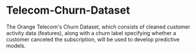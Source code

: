# Telecom-Churn-Dataset
The Orange Telecom's Churn Dataset, which consists of cleaned customer activity data (features), along with a churn label specifying whether a customer canceled the subscription, will be used to develop predictive models.

